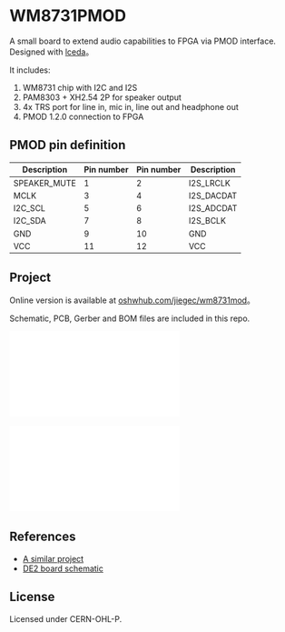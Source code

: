 # WM8731PMOD

A small board to extend audio capabilities to FPGA via PMOD interface. Designed with [lceda](https://lceda.cn)。

It includes:

1. WM8731 chip with I2C and I2S
2. PAM8303 + XH2.54 2P for speaker output
3. 4x TRS port for line in, mic in, line out and headphone out
4. PMOD 1.2.0 connection to FPGA

## PMOD pin definition

| Description  | Pin number | Pin number | Description |
| ------------ | ---------- | ---------- | ----------- |
| SPEAKER_MUTE | 1          | 2          | I2S_LRCLK   |
| MCLK         | 3          | 4          | I2S_DACDAT  |
| I2C_SCL      | 5          | 6          | I2S_ADCDAT  |
| I2C_SDA      | 7          | 8          | I2S_BCLK    |
| GND          | 9          | 10         | GND         |
| VCC          | 11         | 12         | VCC         |


## Project

Online version is available at [oshwhub.com/jiegec/wm8731mod](https://oshwhub.com/jiegec/wm7831pmod)。

Schematic, PCB, Gerber and BOM files are included in this repo.

![Schematic](./2021-03-09/Schematic_WM7831PMOD_2021-03-09.pdf)

![PCB](./2021-03-09/PCB_PCB_WM7831PMOD_2021-03-09.pdf)

## References

- [A similar project](http://ebrombaugh.studionebula.com/synth/codec_pmod/index.html)
- [DE2 board schematic](https://wiki.bu.ost.ch/infoportal/_media/fpga/cyclone_iv/de2_115_schematic.pdf)

## License

Licensed under CERN-OHL-P.